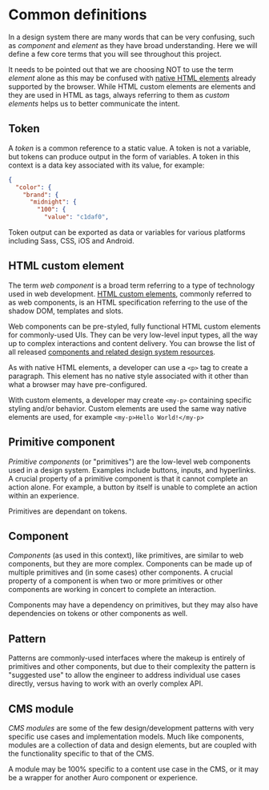 # Common definitions

In a design system there are many words that can be very confusing, such as _component_ and _element_ as they have broad understanding. Here we will define a few core terms that you will see throughout this project.

It needs to be pointed out that we are choosing NOT to use the term _element_ alone as this may be confused with [native HTML elements](https://developer.mozilla.org/en-US/docs/Web/HTML/Element) already supported by the browser. While HTML custom elements are elements and they are used in HTML as tags, always referring to them as _custom elements_ helps us to better communicate the intent.

## Token

A _token_ is a common reference to a static value. A token is not a variable, but tokens can produce output in the form of variables. A token in this context is a data key associated with its value, for example:

```json
{
  "color": {
    "brand": {
      "midnight": {
        "100": {
          "value": "c1daf0",
```

Token output can be exported as data or variables for various platforms including Sass, CSS, iOS and Android.

## HTML custom element

The term _web component_ is a broad term referring to a type of technology used in web development. [HTML custom elements](https://developer.mozilla.org/en-US/docs/Web/Web_Components/Using_custom_elements), commonly referred to as web components, is an HTML specification referring to the use of the shadow DOM, templates and slots.

Web components can be pre-styled, fully functional HTML custom elements for commonly-used UIs. They can be very low-level input types, all the way up to complex interactions and content delivery. You can browse the list of all released [components and related design system resources](/component-status).

As with native HTML elements, a developer can use a `<p>` tag to create a paragraph. This element has no native style associated with it other than what a browser may have pre-configured.

With custom elements, a developer may create `<my-p>` containing specific styling and/or behavior. Custom elements are used the same way native elements are used, for example `<my-p>Hello World!</my-p>`

## Primitive component

_Primitive components_ (or "primitives") are the low-level web components used in a design system. Examples include buttons, inputs, and hyperlinks. A crucial property of a primitive component is that it cannot complete an action alone. For example, a button by itself is unable to complete an action within an experience.

Primitives are dependant on tokens.

## Component

_Components_ (as used in this context), like primitives, are similar to web components, but they are more complex. Components can be made up of multiple primitives and (in some cases) other components. A crucial property of a component is when two or more primitives or other components  are working in concert to complete an interaction.

Components may have a dependency on primitives, but they may also have dependencies on tokens or other components as well.

## Pattern


Patterns are commonly-used interfaces where the makeup is entirely of primitives and other components, but due to their complexity the pattern is "suggested use" to allow the engineer to address individual use cases directly, versus having to work with an overly complex API.





## CMS module

_CMS modules_ are some of the few design/development patterns with very specific use cases and implementation models. Much like components, modules are a collection of data and design elements, but are coupled with the functionality specific to that of the CMS.

A module may be 100% specific to a content use case in the CMS, or it may be a wrapper for another Auro component or experience.
